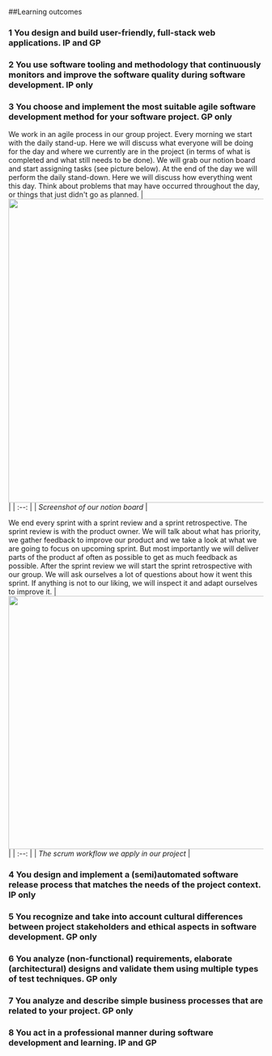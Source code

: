 

##Learning outcomes

   ### 1 You design and build user-friendly, full-stack web applications. IP and GP
   ### 2 You use software tooling and methodology that continuously monitors and improve the software quality during software development. IP only
   ### 3 You choose and implement the most suitable agile software development method for your software project. GP only
   
   We work in an agile process in our group project. Every morning we start with the daily stand-up.
   Here we will discuss what everyone will be doing for the day and where we currently are in the project (in terms of what is completed and what still needs to be done).
   We will grab our notion board and start assigning tasks (see picture below).
   At the end of the day we will perform the daily stand-down. Here we will discuss how everything went this day.
   Think about problems that may have occurred throughout the day, or things that just didn't go as planned.
| <img src="https://user-images.githubusercontent.com/58734636/164235377-e98aad38-8905-4ecb-aa04-9e9170b56239.png" width="700" height="600" />| 
| :--: |
| _Screenshot of our notion board_ |

We end every sprint with a sprint review and a sprint retrospective. The sprint review is with the product owner.
We will talk about what has priority, we gather feedback to improve our product and we take a look at what we are going to focus on upcoming sprint. 
But most importantly we will deliver parts of the product af often as possible to get as much feedback as possible. 
After the sprint review we will start the sprint retrospective with our group. We will ask ourselves a lot of questions about how it went this sprint. 
If anything is not to our liking, we will inspect it and adapt ourselves to improve it.
| <img src="https://www.flowsphere.ch/wp-content/uploads/2017/02/ScrumFramework_17x11-1024x663.png" width="800" height="500" />| 
| :--: |
| _The scrum workflow we apply in our project_ |
   
   ### 4 You design and implement a (semi)automated software release process that matches the needs of the project context. IP only
   ### 5 You recognize and take into account cultural differences between project stakeholders and ethical aspects in software development. GP only
   ### 6 You analyze (non-functional) requirements, elaborate (architectural) designs and validate them using multiple types of test techniques. GP only
   ### 7 You analyze and describe simple business processes that are related to your project. GP only
   ### 8 You act in a professional manner during software development and learning. IP and GP

